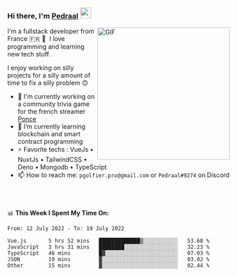 ### Hi there, I'm <a href="https://pedraal.dev" target="_blank">Pedraal</a> <img src="https://media.giphy.com/media/hvRJCLFzcasrR4ia7z/giphy.gif" width="25px">
<img align="right" alt="GIF" src="https://pedraal.dev/avatar.png" width="300" height="300" />

I'm a fullstack developer from France 🇫🇷 🥖 &nbsp;I love programming and learning new
tech stuff.

I enjoy working on silly projects for a silly amount of time to fix a silly problem 🙃

- 🔭  I'm currently working on a community trivia game for the french streamer <a href="https://twitch.tv/ponce" target="_blank">Ponce</a>
- 🌱 I’m currently learning blockchain and smart contract programming
- ⚡ Favorite techs : VueJs &bull; NuxtJs &bull; TailwindCSS &bull; Deno &bull; Mongodb &bull; TypeScript
- 📫 How to reach me: `pgolfier.pro@gmail.com` or `Pedraal#9274` on Discord

<br>
<br>

📊 **This Week I Spent My Time On:**
<!--START_SECTION:waka-->

```text
From: 12 July 2022 - To: 19 July 2022

Vue.js       5 hrs 52 mins   █████████████▒░░░░░░░░░░░   53.68 %
JavaScript   3 hrs 31 mins   ████████░░░░░░░░░░░░░░░░░   32.23 %
TypeScript   46 mins         █▓░░░░░░░░░░░░░░░░░░░░░░░   07.03 %
JSON         19 mins         ▓░░░░░░░░░░░░░░░░░░░░░░░░   03.02 %
Other        15 mins         ▓░░░░░░░░░░░░░░░░░░░░░░░░   02.44 %
```

<!--END_SECTION:waka-->
